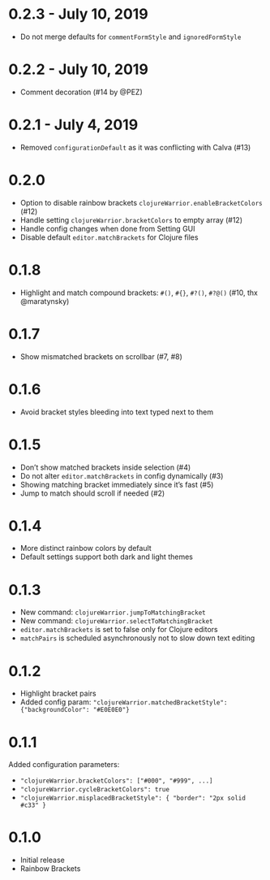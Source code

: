 # 0.2.3 - July 10, 2019

- Do not merge defaults for `commentFormStyle` and `ignoredFormStyle`

# 0.2.2 - July 10, 2019

- Comment decoration (#14 by @PEZ)

# 0.2.1 - July 4, 2019

- Removed `configurationDefault` as it was conflicting with Calva (#13)

# 0.2.0

- Option to disable rainbow brackets `clojureWarrior.enableBracketColors` (#12)
- Handle setting `clojureWarrior.bracketColors` to empty array (#12)
- Handle config changes when done from Setting GUI
- Disable default `editor.matchBrackets` for Clojure files

# 0.1.8

- Highlight and match compound brackets: `#()`, `#{}`, `#?()`, `#?@()` (#10, thx @maratynsky)

# 0.1.7

- Show mismatched brackets on scrollbar (#7, #8)

# 0.1.6

- Avoid bracket styles bleeding into text typed next to them

# 0.1.5

- Don’t show matched brackets inside selection (#4)
- Do not alter `editor.matchBrackets` in config dynamically (#3)
- Showing matching bracket immediately since it’s fast (#5)
- Jump to match should scroll if needed (#2)

# 0.1.4

- More distinct rainbow colors by default
- Default settings support both dark and light themes

# 0.1.3

- New command: `clojureWarrior.jumpToMatchingBracket`
- New command: `clojureWarrior.selectToMatchingBracket`
- `editor.matchBrackets` is set to false only for Clojure editors
- `matchPairs` is scheduled asynchronously not to slow down text editing

# 0.1.2

- Highlight bracket pairs
- Added config param: `"clojureWarrior.matchedBracketStyle": {"backgroundColor": "#E0E0E0"}`

# 0.1.1

Added configuration parameters:
  - `"clojureWarrior.bracketColors": ["#000", "#999", ...]`
  - `"clojureWarrior.cycleBracketColors": true`
  - `"clojureWarrior.misplacedBracketStyle": { "border": "2px solid #c33" }`

# 0.1.0

- Initial release
- Rainbow Brackets